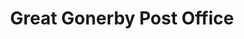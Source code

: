 ---
title: "Great Gonerby Post Office"
url: /grantham/great-gonerby-post-office/
shop: convenience
---